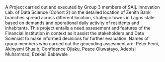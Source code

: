 A Project carried out and executed by Group 3 members of SAIL Innovation Lab. of Data Science (Cohort 2) on the detailed location of Zenith Bank branches spread across different location, strategic towns in Lagos state based on demands and operational daily activity of residents and inhabitants.
This project entails a need assesement and features of the Financial Institution in context as it assist the stakeholders and Data Sciencist to make informed decisions for further evaluation.
Names of group members who carried out the geocoding assesment are: Peter Femi, Akinyemi Shuaib, Confidence Ojiaku, Peace Oluwatayo, Adebisi Muhammad, Ezekeil Babawale
